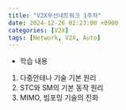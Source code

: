 ```yaml
---
title: "V2X무선네트워크 1주차"
date: 2024-12-26 02:23:00 +0900
categories: [V2X]
tags: [Network, V2X, Auto]
---
```


- 학습 내용

1. 다중안테나 기술 기본 원리
2. STC와 SM의 기본 동작 원리
3. MIMO, 빔포밍 기술의 진화

